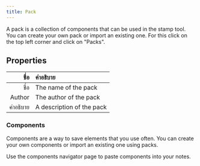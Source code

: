 ```yaml
---
title: Pack
---
```


A pack is a collection of components that can be used in the stamp tool. You can create your own pack or import an existing one. For this click on the top left corner and click on "Packs".

## Properties

|     ชื่อ | คำอธิบาย                  |
| -------: | :------------------------ |
|     ชื่อ | The name of the pack      |
|   Author | The author of the pack    |
| คำอธิบาย | A description of the pack |

### Components

Components are a way to save elements that you use often. You can create your own components or import an existing one using packs.

Use the components navigator page to paste components into your notes.
